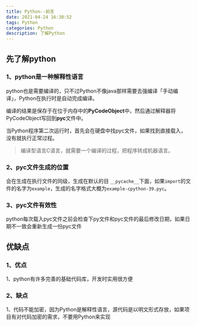 ```yaml
---
title: Python--前言
date: 2021-04-24 16:30:52
tags: Python
categories: Python
description: 了解Python
---
```


## 先了解python

### 1、python是一种解释性语言

python也是需要编译的，只不过Python不像java那样需要去强编译「手动编译」，Python在执行时是自动完成编译。

编译的结果是保存于在位于内存中的**PyCodeObject**中，然后通过解释器将PyCodeObject写回到**pyc**文件中。

当Python程序第二次运行时，首先会在硬盘中找pyc文件，如果找到直接载入，没有就执行正常过程。

> 编译型语言C语言，就需要一个编译的过程，把程序转成机器语言。

### 2、pyc文件生成的位置

会在生成在执行文件的同级，生成在默认的目 `__pycache__`下面，如果`import`的文件的名字为`example`，生成的名字格式大概为`example-cpython-39.pyc`。

### 3、pyc文件有效性

python每次载入pyc文件之前会检查下py文件和pyc文件的最后修改日期，如果日期不一致会重新生成一份pyc文件



## 优缺点

### 1、优点

1、python有许多完善的基础代码库，开发时实用很方便

### 2、缺点

1、代码不能加密，因为Python是解释性语言，源代码是以明文形式存放，如果项目有对代码加密的需求，不要用Python来实现



#### <!--深入的遇到再补充-->